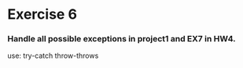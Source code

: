 # Exercise 6
### Handle all possible exceptions in project1 and EX7 in HW4.
use:
try-catch 
throw-throws 
